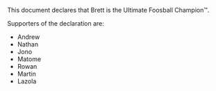 This document declares that Brett is the Ultimate Foosball Champion™.

Supporters of the declaration are:

* Andrew
* Nathan
* Jono
* Matome
* Rowan
* Martin
* Lazola
